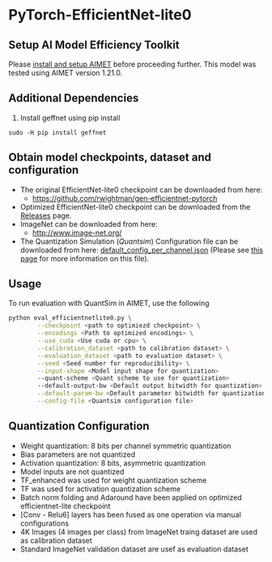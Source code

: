 # PyTorch-EfficientNet-lite0

## Setup AI Model Efficiency Toolkit
Please [install and setup AIMET](../../README.md#install-aimet) before proceeding further. This model was tested using AIMET version 1.21.0.

## Additional Dependencies
1. Install geffnet using pip install
```
sudo -H pip install geffnet
```

## Obtain model checkpoints, dataset and configuration
- The original EfficientNet-lite0 checkpoint can be downloaded from here:
  - https://github.com/rwightman/gen-efficientnet-pytorch
- Optimized EfficientNet-lite0 checkpoint can be downloaded from the [Releases](/../../releases) page.
- ImageNet can be downloaded from here:
  - http://www.image-net.org/
- The Quantization Simulation (*Quantsim*) Configuration file can be downloaded from here: [default_config_per_channel.json](https://github.qualcomm.com/qualcomm-ai/aimet/blob/17bcc525d6188f177837bbb789ccf55a81f6a1b5/TrainingExtensions/common/src/python/aimet_common/quantsim_config/default_config_per_channel.json) (Please see [this page](https://quic.github.io/aimet-pages/releases/1.21.0/user_guide/quantization_configuration.html) for more information on this file).

## Usage
To run evaluation with QuantSim in AIMET, use the following
```bash
python eval_efficientnetlite0.py \
		--checkpoint <path to optimiezd checkpoint> \
		--encodings <Path to optimized encodings> \
		--use_cuda <Use cuda or cpu> \
		--calibration_dataset <path to calibration dataset> \
		--evaluation_dataset <path to evaluation dataset> \
		--seed <Seed number for reproducibility> \
		--input-shape <Model input shape for quantization>
		--quant-scheme <Quant scheme to use for quantization>
		--default-output-bw <Default output bitwidth for quantization> \
		--default-param-bw <Default parameter bitwidth for quantization> \
		--config-file <Quantsim configuration file>
```

## Quantization Configuration
- Weight quantization: 8 bits per channel symmetric quantization
- Bias parameters are not quantized
- Activation quantization: 8 bits, asymmetric quantization
- Model inputs are not quantized
- TF_enhanced was used for weight quantization scheme
- TF was used for activation quantization scheme
- Batch norm folding and Adaround have been applied on optimized efficientnet-lite checkpoint
- [Conv - Relu6] layers has been fused as one operation via manual configurations
- 4K Images (4 images per class) from ImageNet traing dataset are used as calibration dataset
- Standard ImageNet validation dataset are usef as evaluation dataset
